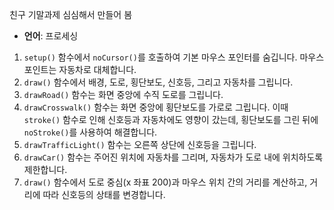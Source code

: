 친구 기말과제 심심해서 만들어 봄

- **언어**: 프로세싱

1. `setup()` 함수에서 `noCursor()`를 호출하여 기본 마우스 포인터를 숨깁니다. 마우스 포인트는 자동차로 대체합니다.
2. `draw()` 함수에서 배경, 도로, 횡단보도, 신호등, 그리고 자동차를 그립니다.
3. `drawRoad()` 함수는 화면 중앙에 수직 도로를 그립니다.
4. `drawCrosswalk()` 함수는 화면 중앙에 횡단보도를 가로로 그립니다. 이때 `stroke()` 함수로 인해 신호등과 자동차에도 영향이 갔는데, 횡단보도를 그린 뒤에 `noStroke()`를 사용하여 해결합니다.
5. `drawTrafficLight()` 함수는 오른쪽 상단에 신호등을 그립니다.
6. `drawCar()` 함수는 주어진 위치에 자동차를 그리며, 자동차가 도로 내에 위치하도록 제한합니다.
7. `draw()` 함수에서 도로 중심(x 좌표 200)과 마우스 위치 간의 거리를 계산하고, 거리에 따라 신호등의 상태를 변경합니다.

